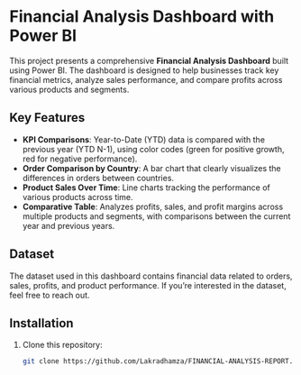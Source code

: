 # Financial Analysis Dashboard with Power BI

This project presents a comprehensive **Financial Analysis Dashboard** built using Power BI. The dashboard is designed to help businesses track key financial metrics, analyze sales performance, and compare profits across various products and segments.

## Key Features

- **KPI Comparisons**: Year-to-Date (YTD) data is compared with the previous year (YTD N-1), using color codes (green for positive growth, red for negative performance).
- **Order Comparison by Country**: A bar chart that clearly visualizes the differences in orders between countries.
- **Product Sales Over Time**: Line charts tracking the performance of various products across time.
- **Comparative Table**: Analyzes profits, sales, and profit margins across multiple products and segments, with comparisons between the current year and previous years.

## Dataset

The dataset used in this dashboard contains financial data related to orders, sales, profits, and product performance. If you’re interested in the dataset, feel free to reach out.

## Installation

1. Clone this repository:
   ```bash
   git clone https://github.com/Lakradhamza/FINANCIAL-ANALYSIS-REPORT.git
